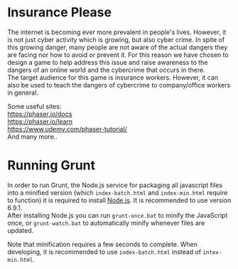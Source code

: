 # Insurance Please
The internet is becoming ever more prevalent in people's lives. However, it is not just cyber activity which is growing, but also cyber crime. In spite of this growing danger, many people are not aware of the actual dangers they are facing nor how to avoid or prevent it. For this reason we have chosen to design a game to help address this issue and raise awareness to the dangers of an online world and the cybercrime that occurs in there.  
The target audience for this game is insurance workers. However, it can also be used to teach the dangers of cybercrime to company/office workers in general.

Some useful sites:  
https://phaser.io/docs  
https://phaser.io/learn  
https://www.udemy.com/phaser-tutorial/  
And many more..

# Running Grunt
In order to run Grunt, the Node.js service for packaging all javascript files into a minified version (which `index-batch.html` and `index-min.html` require to function) it is required to install [Node.js](https://nodejs.org/en/download/). It is recommended to use version 6.9.1.  
After installing Node.js you can run `grunt-once.bat` to minify the JavaScript once, or `grunt-watch.bat` to automatically minify whenever files are updated.

Note that minification requires a few seconds to complete. When developing, it is recommended to use `index-batch.html` instead of `intex-min.html`.